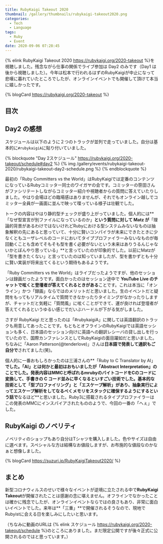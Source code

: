 ```yaml
---
title: RubyKaigi Takeout 2020
thumbnail: /gallery/thumbnails/rubykaigi-takeout2020.png
categories:
  - Tech
  - Language
tags:
  - Ruby
  - Event
date: 2020-09-06 07:28:45
---
```


{% elink RubyKaigi Takeout 2020 https://rubykaigi.org/2020-takeout %}を視聴しました。残念ながら仕事の関係でライブ参加は Day2 のみです（Day1 は後から視聴しました）。今年は松本で行われるはずのRubyKaigiが中止になって悲嘆に暮れていたところでしたが、オンラインイベントでも開催して頂けて本当に嬉しかったです。

{% blogCard https://rubykaigi.org/2020-takeout %}

<!-- more -->

## 目次

<!-- toc -->

## Day2 の感想

スケジュールは以下のように２つのトラックが並列で走っていました。自分は基本的に`#rubykaigiA`に貼り付いていました。

{% blockquote "Day 2スケジュール" https://rubykaigi.org/2020-takeout/schedule#day2 %}
{% img /gallery/events/rubykaigi-takeout-2020/rubykaigi-takeout-day2-schedule.png  %}
{% endblockquote %}

最初の「Ruby Committers vs the World」はRubyKaigiでは定番のコンテンツになっているRubyコミッター同士のワイガヤの会です。コミッターの笹田さんがファシリテートしながらコミッター紹介や視聴者からの質問に答えていたりしました。やはり会場ほどの臨場感はありませんが、それでもオンライン越しでコミッター全員が一画面に並んで映って喋っている様子は壮観でした。

トークの内容はやはり静的型チェックが盛り上がっていました。個人的には**「なぜ型宣言が別ファイルになっているのか」**という質問に対して Matz が**「理論的背景があるわけではないけれどRubyにおける型システムみないなものは抽象解釈の先にあると思っていて、十分に賢いコンパイラが未来にできたときに少なくともユーザレベルのコードにおいてタイププロファイラーみないなものが毎回動くことも含めてそもそも型を書く必要がないという未来はありうるんじゃないかとぼんやり思っている」**と言っていたのが印象的でした。以前にMatzが「型を書きたくない」と言っていたのは知っていましたが、型を書かずとも十分に賢い実装が将来出てくるという期待もあるようです。

「Ruby Committers vs the World」はライブだったようですが、他のセッションは録画だったようです。面白かったのはセッション途中で **YouTube Live のチャットで呟くと登壇者が答えてくれるときがある**ことです。これは本当に「オンライン」かつ「録画」ならではのメリットだと思いました。生のイベントだと疑問をもってもリアルタイムで質問できなかったりタイミングがなかったりしますが、チャットだと気軽に「質問風」に呟くことができて、運が良ければ登壇者が答えてくれるというゆるい感じでだいぶハードルが下がる気がしました。

さすが RubyKaigi だと思ったのは「#rubykaigiA」に関しては英語翻訳のトラックも用意してあったことです。もともとオフラインのRubyKaigiでは英語セッションも多く、日本語のセッション向けに英語への翻訳レシーバの貸し出しを行っていたので、国際カンファレンスとしてRubyKaigiの面目躍如だと思いました。ちなみに「Aaron Patterson(@tenderlove)」さんは**日本語で発表して通訳もご自分で**されてました(笑)。

個人的に一番おもしろかったのは三浦さんの**「Ruby to C Translator by AI」**でした。「AI」とは何かと最初はおもいましたが「Abstract Interpretation」のことでした。発表内容はMMCと呼ばれるmrubyのバイトコードをCのコードに変換して、手書きの C コード並みに早くなるといすごい技術でした。基本的な技術として「型プロファイリング」と「エスケープ解析」があり、抽象実行によってエスケープ解析をしてなるべくメモリをスタックに確保するようにするという話で**なるほど**と思いました。Ruby3に搭載されるタイププロファイラーはこの発表のMMCにインスパイアされたもののようで、今回の一番の「へぇ」でした。

## RubyKaigi のノベリティ

ノベリティのショップもあり自分はTシャツを購入しました。色やサイズは自由に選べます。スペシャルな方は結構なお値段しますが、お布施的な値段なのかなぁと想像しました。

{% blogCard https://suzuri.jp/RubyKaigiTakeout2020/ %}

## まとめ

新型コロナウィルスのせいで様々なイベントが逆境に立たされる中で**RubyKaigi Takeout**が開催されたことは感謝の念に堪えません。オフラインでなかったことは確かに残念でしたが、オンラインイベントならではの良さもあり、非常に面白いイベントでした。来年は**「三重」**で開催されるそうなので、現地でRubyistに会える日を楽しみにしたいと思います。

（ちなみに動画のURLは {% elink スケジュール https://rubykaigi.org/2020-takeout/schedule %}のところにありました。まだ限定公開ですが後々正式に公開されるのではと思っています。）
